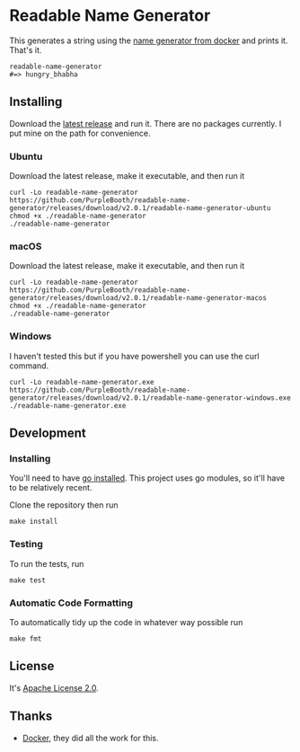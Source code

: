 # Readable Name Generator

This generates a string using the [name generator from docker](https://github.com/moby/moby/blob/master/pkg/namesgenerator/names-generator.go) and prints it. That's it.

```shell
readable-name-generator  
#=> hungry_bhabha
```

## Installing

Download the [latest release](https://github.com/PurpleBooth/readable-name-generator/releases) and run it. There are no packages currently. I put mine on the path for convenience. 

### Ubuntu

Download the latest release, make it executable, and then run it

```shell
curl -Lo readable-name-generator https://github.com/PurpleBooth/readable-name-generator/releases/download/v2.0.1/readable-name-generator-ubuntu
chmod +x ./readable-name-generator
./readable-name-generator
```

### macOS

Download the latest release, make it executable, and then run it

```shell
curl -Lo readable-name-generator https://github.com/PurpleBooth/readable-name-generator/releases/download/v2.0.1/readable-name-generator-macos
chmod +x ./readable-name-generator
./readable-name-generator
```

### Windows

I haven't tested this but if you have powershell you can use the curl command.

```shell
curl -Lo readable-name-generator.exe https://github.com/PurpleBooth/readable-name-generator/releases/download/v2.0.1/readable-name-generator-windows.exe
./readable-name-generator.exe
```

## Development

### Installing

You'll need to have [go installed](https://golang.org/doc/install). This project uses go modules, so it'll have to be relatively recent.

Clone the repository then run

```shell
make install
```

### Testing

To run the tests, run

```shell
make test
```

### Automatic Code Formatting

To automatically tidy up the code in whatever way possible run

```shell
make fmt
```

## License

It's [Apache License 2.0](LICENSE).

## Thanks

* [Docker](https://www.docker.com/), they did all the work for this.
